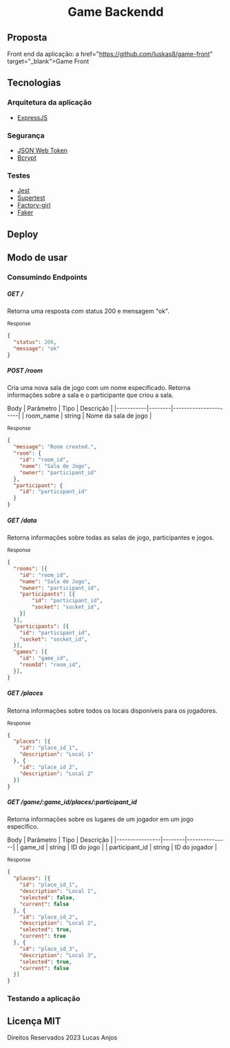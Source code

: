 <h1 align="center">
	Game Backendd<br/>
</h1>

## Proposta

Front end da aplicação: a href="https://github.com/luskas8/game-front" target="_blank">Game Front</a>

## Tecnologias

### Arquitetura da aplicação
* <a href="https://github.com/expressjs/express" target="_blank">ExpressJS</a>

### Segurança
* <a href="https://github.com/auth0/node-jsonwebtoken" target="_blank">JSON Web Token</a>
* <a href="https://github.com/kelektiv/node.bcrypt.js" target="_blank">Bcrypt</a>

### Testes
* <a href="https://github.com/facebook/jest" target="_blank">Jest</a>
* <a href="https://github.com/visionmedia/supertest" target="_blank">Supertest</a>
* <a href="https://github.com/simonexmachina/factory-girl" target="_blank">Factory-girl</a>
* <a href="https://github.com/Marak/faker.js" target="_blank">Faker</a>

<h2 id="deploy"> Deploy </h2>

## Modo de usar

### Consumindo Endpoints

##### GET /
Retorna uma resposta com status 200 e mensagem "ok".

<sub>Response</sub>

```json
{
  "status": 200,
  "message": "ok"
}

```

##### POST /room
Cria uma nova sala de jogo com um nome especificado. Retorna informações sobre a sala e o participante que criou a sala.

Body
| Parâmetro | Tipo   | Descrição            |
|-----------|--------|----------------------|
| room_name | string | Nome da sala de jogo |


<sub>Response</sub>

```json
{
  "message": "Room created.",
  "room": {
    "id": "room_id",
    "name": "Sala de Jogo",
    "owner": "participant_id"
  },
  "participant": {
    "id": "participant_id"
  }
}

```

##### GET /data
Retorna informações sobre todas as salas de jogo, participantes e jogos.

<sub>Response</sub>

```json
{
  "rooms": [{
    "id": "room_id",
    "name": "Sala de Jogo",
    "owner": "participant_id",
    "participants": [{
    	"id": "participant_id",
    	"socket": "socket_id",
    }]
  }],
  "participants": [{
    "id": "participant_id",
    "socket": "socket_id",
  }],
  "games": [{
    "id": "game_id",
    "roomId": "room_id",
  }],
}

```

##### GET /places
Retorna informações sobre todos os locais disponíveis para os jogadores.

<sub>Response</sub>

```json
{
  "places": [{
    "id": "place_id_1",
    "description": "Local 1"
  }, {
    "id": "place_id_2",
    "description": "Local 2"
  }]
}

```

##### GET /game/:game_id/places/:participant_id
Retorna informações sobre os lugares de um jogador em um jogo específico.

Body
| Parâmetro      | Tipo   | Descrição     |
|----------------|--------|---------------|
| game_id        | string | ID do jogo    |
| participant_id | string | ID do jogador |

<sub>Response</sub>

```json
{
  "places": [{
  	"id": "place_id_1",
	"description": "Local 1",
	"selected": false,
	"current": false
  }, {
  	"id": "place_id_2",
	"description": "Local 2",
	"selected": true,
	"current": true
  }, {
  	"id": "place_id_3",
	"description": "Local 3",
	"selected": true,
	"current": false
  }]
}

```

### Testando a aplicação

## Licença MIT
Direitos Reservados 2023 Lucas Anjos
